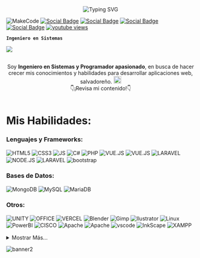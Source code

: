 <div align="center">
	<img src="https://readme-typing-svg.herokuapp.com?font=Fira+Code&weight=700&duration=4000&pause=998&color=40F8FF&center=true&repeat=false&width=437&lines=%C2%A1Hola%2C+Bienvenido!+%3AD" alt="Typing SVG" />
</div>

![MakeCode](https://github.com/alxs2997/alxs2997/assets/98421465/d373a633-9748-4553-a56e-91e4b975b8f4)
<a href="https://www.facebook.com/alexis.gallegos.73113" target="blank" rel="noopener noreferrer">![Social Badge](https://img.shields.io/badge/Facebook-1877F2?style=for-the-badge&logo=facebook&logoColor=white)</a> <a href="https://www.instagram.com/alxs2997/" target="blank" rel="noopener noreferrer">![Social Badge](https://img.shields.io/badge/Instagram-E4405F?style=for-the-badge&logo=instagram&logoColor=white)</a> <a href="https://www.linkedin.com/in/alexis-gallegos2997/" target="blank" rel="noopener noreferrer">![Social Badge](https://img.shields.io/badge/LinkedIn-0077B5?style=for-the-badge&logo=linkedin&logoColor=white)</a> <a href="https://twitter.com/Alxs2997" target="blank" rel="noopener noreferrer">![Social Badge](https://img.shields.io/badge/Twitter-1DA1F2?style=for-the-badge&logo=twitter&logoColor=white)</a> <a href="https://youtube.com/@alxs2997" target="_blank"><img alt="youtube views" title="Subscribe to my YouTube channel" src="https://custom-icon-badges.demolab.com/youtube/channel/views/UCfs2rOMsEdcRrKVUYrbkKcQ?color=%23E05D44&label=Youtube&logo=video&logoColor=white&style=for-the-badge&labelColor=CE4630"/></a>

**`Ingeniero en Sistemas`**

[![](https://visitcount.itsvg.in/api?id=alxs2997&icon=5&color=6)](https://visitcount.itsvg.in)

<img width="100%" height="2px" align="center" src="https://camo.githubusercontent.com/82291b0fe831bfc6781e07fc5090cbd0a8b912bb8b8d4fec0696c881834f81ac/68747470733a2f2f70726f626f742e6d656469612f394575424971676170492e676966" alt="------------------------------------------------------------------------------------------------------------------"/>

<p align="center">Soy <strong>Ingeniero en Sistemas y Programador apasionado</strong>, en busca de hacer crecer mis conocimientos y habilidades para desarrollar aplicaciones web, salvadoreño. <img src="https://images.emojiterra.com/google/noto-emoji/unicode-15/color/svg/1f1f8-1f1fb.svg" alt="sv" width="20" height="20"/><br />👇¡Revisa mi contenido!👇</p>

<img width="100%" height="2px" align="center" src="https://camo.githubusercontent.com/82291b0fe831bfc6781e07fc5090cbd0a8b912bb8b8d4fec0696c881834f81ac/68747470733a2f2f70726f626f742e6d656469612f394575424971676170492e676966" alt="------------------------------------------------------------------------------------------------------------------"/>

# Mis Habilidades:

### Lenguajes y Frameworks:

<img align="center" src="https://img.shields.io/badge/HTML5-E34F26?style=for-the-badge&logo=html5&logoColor=white" alt="HTML5"/> <img align="center" src="https://img.shields.io/badge/CSS3-1572B6?style=for-the-badge&logo=css3&logoColor=white" alt="CSS3"/> <img align="center" src="https://img.shields.io/badge/JavaScript-323330?style=for-the-badge&logo=javascript&logoColor=F7DF1E" alt="JS"/> <img align="center" src="https://img.shields.io/badge/C%23-239120?style=for-the-badge&logo=c-sharp&logoColor=white" alt="C#"/> <img align="center" src="https://img.shields.io/badge/PHP-777BB4?style=for-the-badge&logo=php&logoColor=white" alt="PHP"/> <img align="center" src="https://img.shields.io/badge/Vue.js-35495E?style=for-the-badge&logo=vue.js&logoColor=4FC08D" alt="VUE.JS"/> <img align="center" src="https://img.shields.io/badge/React-20232A?style=for-the-badge&logo=react&logoColor=61DAFB" alt="VUE.JS"/> <img align="center" src="https://img.shields.io/badge/Laravel-FF2D20?style=for-the-badge&logo=laravel&logoColor=white" alt="LARAVEL"/> <img align="center" src="https://img.shields.io/badge/Node.js-43853D?style=for-the-badge&logo=node.js&logoColor=white" alt="NODE.JS"/> <img align="center" src="https://img.shields.io/badge/Tailwind_CSS-38B2AC?style=for-the-badge&logo=tailwind-css&logoColor=white" alt="LARAVEL"/> <img align="center" src="https://img.shields.io/badge/Bootstrap-563D7C?style=for-the-badge&logo=bootstrap&logoColor=white" alt="bootstrap"/>

### Bases de Datos:
<img align="center" src="https://img.shields.io/badge/MongoDB-4EA94B?style=for-the-badge&logo=mongodb&logoColor=purple" alt="MongoDB"/> <img align="center" src="https://img.shields.io/badge/MySQL-00000F?style=for-the-badge&logo=mysql&logoColor=yellow" alt="MySQL"/> <img align="center" src="https://img.shields.io/badge/MariaDB-003545?style=for-the-badge&logo=mariadb&logoColor=white" alt="MariaDB"/> 


### Otros:

<img align="center" src="https://img.shields.io/badge/Unity-100000?style=for-the-badge&logo=unity&logoColor=white" alt="UNITY"/> <img align="center" src="https://img.shields.io/badge/Microsoft_Office-D83B01?style=for-the-badge&logo=microsoft-office&logoColor=white" alt="OFFICE"/> 
<img align="center" src="https://img.shields.io/badge/Vercel-000000?style=for-the-badge&logo=vercel&logoColor=white" alt="VERCEL"/> <img align="center" src="https://img.shields.io/badge/blender-%23F5792A.svg?style=for-the-badge&logo=blender&logoColor=white" alt="Blender"/> <img align="center" src="https://img.shields.io/badge/gimp-5C5543?style=for-the-badge&logo=gimp&logoColor=white" alt="Gimp"/>
<img align="center" src="https://img.shields.io/badge/Adobe%20Illustrator-FF9A00?style=for-the-badge&logo=adobe%20illustrator&logoColor=white" alt="Ilustrator"/> <img align="center" src="https://img.shields.io/badge/Linux-FCC624?style=for-the-badge&logo=linux&logoColor=black" alt="Linux"/> <img align="center" src="https://img.shields.io/badge/power_bi-F2C811?style=for-the-badge&logo=powerbi&logoColor=black" alt="PowerBI"/> <img align="center" src="https://img.shields.io/badge/cisco-%23049fd9.svg?style=for-the-badge&logo=cisco&logoColor=black" alt="CISCO"/> <img align="center" src="https://img.shields.io/badge/apache-%23D42029.svg?style=for-the-badge&logo=apache&logoColor=white" alt="Apache"/> <img align="center" src="https://img.shields.io/badge/git-%23F05033.svg?style=for-the-badge&logo=git&logoColor=white" alt="Apache"/> <img align="center" src="https://img.shields.io/badge/VSCode-0078D4?style=for-the-badge&logo=visual%20studio%20code&logoColor=white" alt="vscode"/> <img align="center" src="https://img.shields.io/badge/Inkscape-000000?style=for-the-badge&logo=Inkscape&logoColor=white" alt="InkScape"/> <img align="center" src="https://img.shields.io/badge/Xampp-F37623?style=for-the-badge&logo=xampp&logoColor=white" alt="XAMPP"/> 
<img width="100%" height="2px" align="center" src="https://camo.githubusercontent.com/82291b0fe831bfc6781e07fc5090cbd0a8b912bb8b8d4fec0696c881834f81ac/68747470733a2f2f70726f626f742e6d656469612f394575424971676170492e676966" alt="------------------------------------------------------------------------------------------------------------------"/>

<details>
 <summary>Mostrar Más... </summary>

 <div id="proyectos">
<h2 >Algunos proyectos👨🏻‍💻</h2>

<table align="left" >
<tr border="none">
  <td width="25%" align="center">
    <p align="center">
     <a href="https://www.youtube.com/watch?v=q5jgGd5dnYE&ab_channel=AlexisGallegos" title="Go to Source">
	     <img align="center" width="270px" height="140px" src="https://i.ibb.co/bd9NsC3/Screenshot-2023-08-23-182955.png"   alt="VIDEO" />
      </p>
    <p align="center">
        <a href="https://www.youtube.com/watch?v=q5jgGd5dnYE&ab_channel=AlexisGallegos" target="blank"><img align="center" src="https://img.shields.io/badge/YouTube-FF0000?style=for-the-badge&logo=youtube&logoColor=white" alt="@alxs2997"  /></a>
    </p>       
</td>
<td width="25%" align="center">
    <p align="center">
     <a href="https://www.youtube.com/watch?v=s5f_WOURmVU&t=8s&ab_channel=AlexisGallegos" title="Go to Source">
	     <img align="center" width="270px" height="140px" src="https://i.ibb.co/JHQ5qN2/Screenshot-2023-08-23-182515.png"   alt="VIDEO" />
      </p>
    <p align="center">
        <a href="https://www.youtube.com/watch?v=s5f_WOURmVU&t=8s&ab_channel=AlexisGallegos" target="blank"><img align="center" src="https://img.shields.io/badge/YouTube-FF0000?style=for-the-badge&logo=youtube&logoColor=white" alt="@alxs2997"  /></a>
    </p>       
</td>
  
  <td width="25%" align="center">
    <p align="center">
     <a href="https://www.youtube.com/watch?v=m7N691ayP80&t=31s" title="Go to Source">
	     <img align="center" width="270px" height="140px" src="https://i.ibb.co/8BssqYz/Screenshot-2023-08-23-181033.png"   alt="VIDEO" />
      </p>
    <p align="center">
        <a href="https://www.youtube.com/watch?v=m7N691ayP80&t=31s&ab_channel=AlexisGallegos" target="blank"><img align="center" src="https://img.shields.io/badge/YouTube-FF0000?style=for-the-badge&logo=youtube&logoColor=white" alt="@unsimpledev"  /></a>
    </p>       
</td>

   <td width="25%" align="center">
    <p align="center">
     <a href="https://www.youtube.com/watch?v=w7QDQZ7Riqs" title="Go to Source">
        <img align="center" width="270px" height="140px" src="https://i.ibb.co/18fd9GX/Screenshot-2023-08-23-173348.png"   alt="VIDEO" /></a>
      </p>
    <p align="center">
        <a href="https://www.youtube.com/watch?v=m7N691ayP80&t=31s&ab_channel=AlexisGallegos" target="blank"><img align="center" src="https://img.shields.io/badge/YouTube-FF0000?style=for-the-badge&logo=youtube&logoColor=white" alt="@alxs2997" /></a>
    </p>       
</td>
  
</tr>
</table>
  </div>
<br>
<br><br>
<br>
<br><br><br>
<br><br>


#  Estadísticas:

<table align="center">
<tr>
<td width="60%" align="center">

 <img  align="center"  src="https://github-readme-stats.vercel.app/api?username=alxs2997&show_icons=true&count_private=true&hide=cotribs,prs,issues&theme=tokyonight" />
  <br></br>
  <img  title="🔥 Get streak stats for your profile at git.io/streak-stats" alt="Mark streak" src="https://github-readme-streak-stats.herokuapp.com/?user=alxs2997&theme=tokyonight&hide_border=&date_format=j%20M%5B%20Y%5D" /> 
</td>

<td width="40%" align="center">

  <img  align="center"  src="https://github-readme-stats.anuraghazra1.vercel.app/api/top-langs/?username=alxs2997&theme=tokyonight&layout=compact&hide_border=false&no-bg=true&no-frame=true&langs_count=10"/>

  </td>
</tr>
</table>
<!--- stats (end) -->
<p align="right">
	<a href="#top">
		<img src="https://img.shields.io/static/v1?label&message=back+to+top&color=7E3ACE&style=flat&logo" alt="back to top" />
	</a>
</p>

<div align="center">
	<img src="https://readme-typing-svg.herokuapp.com?font=Fira+Code&weight=700&duration=4000&pause=998&color=40F8FF&center=true&width=437&lines=Gracias+por+tu+visita!" alt="Typing SVG" />
</div>

<img width="100%" height="2px" align="center" src="https://camo.githubusercontent.com/82291b0fe831bfc6781e07fc5090cbd0a8b912bb8b8d4fec0696c881834f81ac/68747470733a2f2f70726f626f742e6d656469612f394575424971676170492e676966" alt="------------------------------------------------------------------------------------------------------------------"/> 
</details>


![banner2](https://github.com/alxs2997/alxs2997/assets/98421465/7acc7e32-62e3-4fe4-ab5b-d564ecd9bb24)
